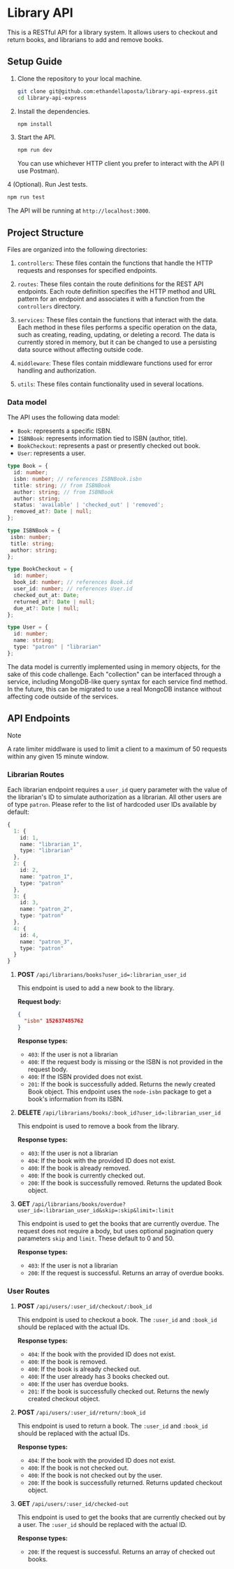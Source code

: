 # Library API

This is a RESTful API for a library system. It allows users to checkout and return books, and librarians to add and remove books.

## Setup Guide

1. Clone the repository to your local machine.
   ```bash
   git clone git@github.com:ethandellaposta/library-api-express.git
   cd library-api-express
   ```

2. Install the dependencies.
   ```bash
   npm install
   ```

3. Start the API.
   ```bash
   npm run dev
   ```
   You can use whichever HTTP client you prefer to interact with the API (I use Postman).

4 (Optional). Run Jest tests.
   ```bash
   npm run test
   ```

The API will be running at `http://localhost:3000`.

## Project Structure

Files are organized into the following directories:

1. `controllers`: These files contain the functions that handle the HTTP requests and responses for specified endpoints.

2. `routes`: These files contain the route definitions for the REST API endpoints. Each route definition specifies the HTTP method and URL pattern for an endpoint and associates it with a function from the `controllers` directory.

3. `services`: These files contain the functions that interact with the data. Each method in these files performs a specific operation on the data, such as creating, reading, updating, or deleting a record. The data is currently stored in memory, but it can be changed to use a persisting data source without affecting outside code.

4. `middleware`: These files contain middleware functions used for error handling and authorization.

5. `utils`: These files contain functionality used in several locations.

### Data model

The API uses the following data model:

- `Book`: represents a specific ISBN.
- `ISBNBook`: represents information tied to ISBN (author, title).
- `BookCheckout`: represents a past or presently checked out book.
- `User`: represents a user.

```typescript
type Book = {
  id: number;
  isbn: number; // references ISBNBook.isbn
  title: string; // from ISBNBook
  author: string; // from ISBNBook
  author: string;
  status: 'available' | 'checked_out' | 'removed';
  removed_at?: Date | null;
};

type ISBNBook = {
 isbn: number;
 title: string;
 author: string;
};

type BookCheckout = {
  id: number;
  book_id: number; // references Book.id
  user_id: number; // references User.id
  checked_out_at: Date;
  returned_at?: Date | null;
  due_at?: Date | null;
};

type User = {
  id: number;
  name: string;
  type: "patron" | "librarian"
};
```

The data model is currently implemented using in memory objects, for the sake of this code challenge. Each "collection" can be interfaced through a service, including MongoDB-like query syntax for each service find method. In the future, this can be migrated to use a real MongoDB instance without affecting code outside of the services.

## API Endpoints

> [!NOTE]  
> A rate limiter middlware is used to limit a client to a maximum of 50 requests within any given 15 minute window.

### Librarian Routes

Each librarian endpoint requires a `user_id` query parameter with the value of the librarian's ID to simulate authorization as a librarian. All other users are of type `patron`. Please refer to the list of hardcoded user IDs available by default:

```typescript
{
  1: {
    id: 1,
    name: "librarian_1",
    type: "librarian"
  },
  2: {
    id: 2,
    name: "patron_1",
    type: "patron"
  },
  3: {
    id: 3,
    name: "patron_2",
    type: "patron"
  },
  4: {
    id: 4,
    name: "patron_3",
    type: "patron"
  }
}
```

1. **POST** `/api/librarians/books?user_id=:librarian_user_id`
   
   This endpoint is used to add a new book to the library.

   **Request body:**
   ```json
   {
     "isbn" 152637485762
   }
   ```
   
   **Response types:**
   - `403`: If the user is not a librarian
   - `400`: If the request body is missing or the ISBN is not provided in the request body.
   - `400`: If the ISBN provided does not exist.
   - `201`: If the book is successfully added. Returns the newly created Book object. This endpoint uses the `node-isbn` package to get a book's information from its ISBN.

2. **DELETE** `/api/librarians/books/:book_id?user_id=:librarian_user_id`
   
   This endpoint is used to remove a book from the library.

   **Response types:**
   - `403`: If the user is not a librarian
   - `404`: If the book with the provided ID does not exist.
   - `400`: If the book is already removed.
   - `400`: If the book is currently checked out.
   - `200`: If the book is successfully removed. Returns the updated Book object.

3. **GET** `/api/librarians/books/overdue?user_id=:librarian_user_id&skip=:skip&limit=:limit`
   
   This endpoint is used to get the books that are currently overdue. The request does not require a body, but uses optional pagination query parameters `skip` and `limit`. These default to 0 and 50.

   **Response types:**
   - `403`: If the user is not a librarian
   - `200`: If the request is successful. Returns an array of overdue books.

### User Routes

1. **POST** `/api/users/:user_id/checkout/:book_id`
   
   This endpoint is used to checkout a book. The `:user_id` and `:book_id` should be replaced with the actual IDs.

   **Response types:**
   - `404`: If the book with the provided ID does not exist.
   - `400`: If the book is removed.
   - `400`: If the book is already checked out.
   - `400`: If the user already has 3 books checked out.
   - `400`: If the user has overdue books.
   - `201`: If the book is successfully checked out. Returns the newly created checkout object.

2. **POST** `/api/users/:user_id/return/:book_id`
   
   This endpoint is used to return a book. The `:user_id` and `:book_id` should be replaced with the actual IDs.

   **Response types:**
   - `404`: If the book with the provided ID does not exist.
   - `400`: If the book is not checked out.
   - `400`: If the book is not checked out by the user.
   - `200`: If the book is successfully returned. Returns updated checkout object.

3. **GET** `/api/users/:user_id/checked-out`
   
   This endpoint is used to get the books that are currently checked out by a user. The `:user_id` should be replaced with the actual ID.

   **Response types:**
   - `200`: If the request is successful. Returns an array of checked out books.
